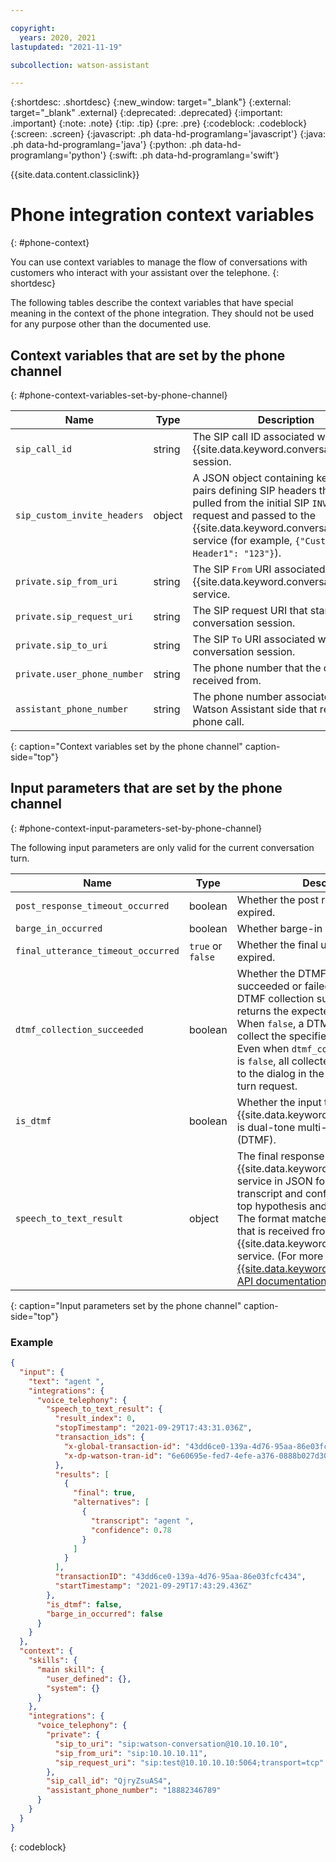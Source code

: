 ```yaml
---

copyright:
  years: 2020, 2021
lastupdated: "2021-11-19"

subcollection: watson-assistant

---
```


{:shortdesc: .shortdesc}
{:new_window: target="_blank"}
{:external: target="_blank" .external}
{:deprecated: .deprecated}
{:important: .important}
{:note: .note}
{:tip: .tip}
{:pre: .pre}
{:codeblock: .codeblock}
{:screen: .screen}
{:javascript: .ph data-hd-programlang='javascript'}
{:java: .ph data-hd-programlang='java'}
{:python: .ph data-hd-programlang='python'}
{:swift: .ph data-hd-programlang='swift'}

{{site.data.content.classiclink}}

# Phone integration context variables
{: #phone-context}

You can use context variables to manage the flow of conversations with customers who interact with your assistant over the telephone.
{: shortdesc}

The following tables describe the context variables that have special meaning in the context of the phone integration. They should not be used for any purpose other than the documented use.

<!--
## Context variables that are set by your dialog or actions
{: #phone-context-variables-set-by-dialog}

| Name | Type | Description | Default |
|------|------|-------------|---------|
| `final_utterance_timeout_count` | Number | The time (in milliseconds) that the phone integration waits to receive a final utterance from the {{site.data.keyword.speechtotextshort}} service. The timeout occurs if the phone integration does not receive a final utterance within the specified time limit, even if hypotheses continue to be generated. When the timeout occurs, the phone integration sends {{site.data.keyword.conversationshort}} a text update that includes the word `vgwFinalUtteranceTimeout` to indicate that no final utterance was received. | N/A |
| `post_response_timeout_count` | Number | The time (in milliseconds) to wait for a new utterance after the response is played back to the caller. When this timeout occurs, the phone integration channel sends a text message to the assistant that includes the word `vgwPostResponseTimeout` and sets the context variable `input.integrations.voice_telephony.post_response_timeout_occurred` to `true`. | 7000 |
| `turn_settings.timeout_count` | Number | The time (in milliseconds) to wait for a response from {{site.data.keyword.conversationshort}}. If this time is exceeded, the phone integration tries again to contact {{site.data.keyword.conversationshort}}. If the service still can't be reached, the call fails. | N/A |
| `cdr_custom_data` | object | Any JSON key/value pairs to collect and store with the CDR record at the end of the phone call. Each time this object is received, it is merged with any previously received `cdr_custom_data` context. | N/A |
{: caption="Voice context variables set by the dialog or actions" caption-side="top"}

### Example

```json
{
  "generic": [
    {
      "response_type": "text",
      "text": "Hello"
    }
  ],
  "context": {
    "integrations": {
      "voice_telephony": {
        "post_response_timeout_count": 10000,
        "turn_settings": {
          "timeout_count": 5000
        },
        "cdr_custom_data": {
          "key1": "value1",
          "key2": "value2"
        }
      }
    }
  }
}
```
{: codeblock}
-->

## Context variables that are set by the phone channel
{: #phone-context-variables-set-by-phone-channel}

| Name | Type | Description |
|------|------|-------------|
| `sip_call_id` | string | The SIP call ID associated with the {{site.data.keyword.conversationshort}} session. |
| `sip_custom_invite_headers` | object | A JSON object containing key/value pairs defining SIP headers that are pulled from the initial SIP `INVITE` request and passed to the {{site.data.keyword.conversationshort}} service (for example, `{"Custom-Header1": "123"}`). |
| `private.sip_from_uri` | string | The SIP `From` URI associated with the {{site.data.keyword.conversationshort}} service. |
| `private.sip_request_uri` | string | The SIP request URI that started the conversation session. |
| `private.sip_to_uri` | string | The SIP `To` URI associated with the conversation session. |
| `private.user_phone_number` | string | The phone number that the call was received from. |
| `assistant_phone_number` | string | The phone number associated with the Watson Assistant side that received the phone call. | 
{: caption="Context variables set by the phone channel" caption-side="top"}

## Input parameters that are set by the phone channel
{: #phone-context-input-parameters-set-by-phone-channel}

The following input parameters are only valid for the current conversation turn.

| Name | Type | Description |
|------|------|-------------|
| `post_response_timeout_occurred` | boolean | Whether the post response timeout expired. |
| `barge_in_occurred` | boolean | Whether barge-in occurred. |
| `final_utterance_timeout_occurred` | `true` or `false` | Whether the final utterance timeout expired. |
| `dtmf_collection_succeeded` | boolean | Whether the DTMF collection succeeded or failed. When `true`, a DTMF collection succeeded, and returns the expected number of digits. When `false`, a DTMF collection failed to collect the specified number of digits. Even when `dtmf_collection_succeeded` is `false`, all collected digits are passed to the dialog in the input string of the turn request. |
| `is_dtmf` | boolean | Whether the input to {{site.data.keyword.conversationshort}} is dual-tone multi-frequency signaling (DTMF). |
| `speech_to_text_result` | object | The final response from the {{site.data.keyword.speechtotextshort}} service in JSON format, including the transcript and confidence score for the top hypothesis and any alternatives. The format matches exactly the format that is received from the {{site.data.keyword.speechtotextshort}} service. (For more information, see the [{{site.data.keyword.speechtotextshort}} API documentation](https://cloud.ibm.com/apidocs/speech-to-text#recognize){: external}.) |
{: caption="Input parameters set by the phone channel" caption-side="top"}

### Example

```json
{
  "input": {
    "text": "agent ",
    "integrations": {
      "voice_telephony": {
        "speech_to_text_result": {
          "result_index": 0,
          "stopTimestamp": "2021-09-29T17:43:31.036Z",
          "transaction_ids": {
            "x-global-transaction-id": "43dd6ce0-139a-4d76-95aa-86e03fcfc434",
            "x-dp-watson-tran-id": "6e60695e-fed7-4efe-a376-0888b027d30f"
          },
          "results": [
            {
              "final": true,
              "alternatives": [
                {
                  "transcript": "agent ",
                  "confidence": 0.78
                }
              ]
            }
          ],
          "transactionID": "43dd6ce0-139a-4d76-95aa-86e03fcfc434",
          "startTimestamp": "2021-09-29T17:43:29.436Z"
        },
        "is_dtmf": false,
        "barge_in_occurred": false
      }
    }
  },
  "context": {
    "skills": {
      "main skill": {
        "user_defined": {},
        "system": {}
      }
    },
    "integrations": {
      "voice_telephony": {
        "private": {
          "sip_to_uri": "sip:watson-conversation@10.10.10.10",
          "sip_from_uri": "sip:10.10.10.11",
          "sip_request_uri": "sip:test@10.10.10.10:5064;transport=tcp"
        },
        "sip_call_id": "QjryZsuAS4",
        "assistant_phone_number": "18882346789"
      }
    }
  }
}
```
{: codeblock}

